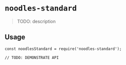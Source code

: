# `noodles-standard`

> TODO: description

## Usage

```
const noodlesStandard = require('noodles-standard');

// TODO: DEMONSTRATE API
```
